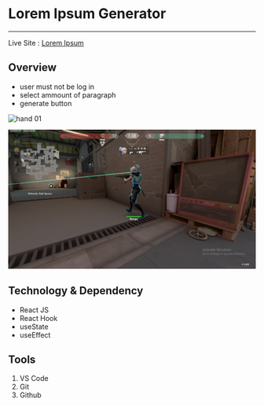 # Lorem Ipsum Generator

---

Live Site : [Lorem Ipsum](https://rayhan3451.github.io/Django)

## Overview

- user must not be log in
- select ammount of paragraph
- generate button

![hand 01](https://user-images.githubusercontent.com/49207339/116968837-15e1d580-acd7-11eb-8364-68a2d167988f.jpg)

![valorant](long.png)

## Technology & Dependency

- React JS
- React Hook
- useState
- useEffect

## Tools

1. VS Code
2. Git
3. Github
